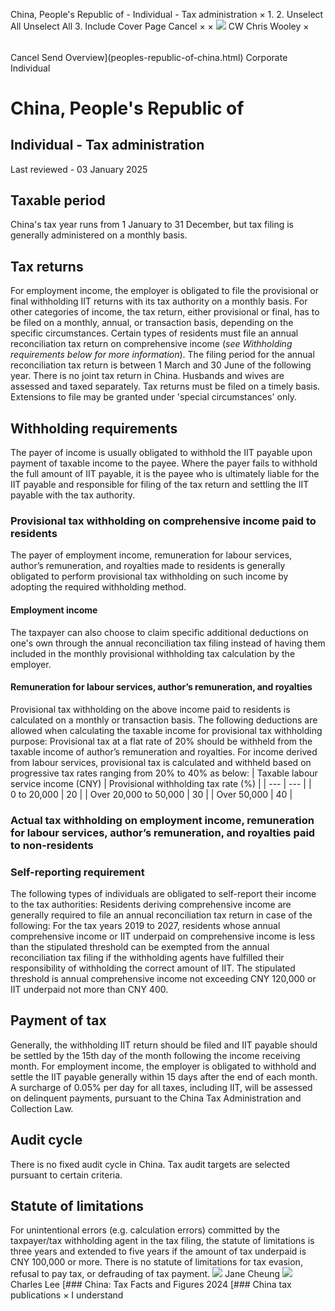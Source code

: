China, People's Republic of - Individual - Tax administration
×
1.
2.
Unselect All
Unselect All
3.
Include Cover Page
Cancel
×
×
![](-/media/world-wide-tax-summaries/attachments/global---chris-wooley.ashx%3Frev=ac5e5f3223b34096b1afc2a6009c7320&revision=ac5e5f32-23b3-4096-b1af-c2a6009c7320&hash=859B7ADC84DC2CBEC9760E9E6EE7DE6D0A8BFCDF)
CW
Chris Wooley
×
######
Cancel
Send
Overview](peoples-republic-of-china.html)
Corporate
Individual
# China, People's Republic of
## Individual - Tax administration
Last reviewed - 03 January 2025
## Taxable period
China's tax year runs from 1 January to 31 December, but tax filing is generally administered on a monthly basis.
## Tax returns
For employment income, the employer is obligated to file the provisional or final withholding IIT returns with its tax authority on a monthly basis.
For other categories of income, the tax return, either provisional or final, has to be filed on a monthly, annual, or transaction basis, depending on the specific circumstances.
Certain types of residents must file an annual reconciliation tax return on comprehensive income (*see Withholding requirements below for more information*). The filing period for the annual reconciliation tax return is between 1 March and 30 June of the following year.
There is no joint tax return in China. Husbands and wives are assessed and taxed separately.
Tax returns must be filed on a timely basis. Extensions to file may be granted under 'special circumstances' only.
## Withholding requirements
The payer of income is usually obligated to withhold the IIT payable upon payment of taxable income to the payee. Where the payer fails to withhold the full amount of IIT payable, it is the payee who is ultimately liable for the IIT payable and responsible for filing of the tax return and settling the IIT payable with the tax authority.
### Provisional tax withholding on comprehensive income paid to residents
The payer of employment income, remuneration for labour services, author’s remuneration, and royalties made to residents is generally obligated to perform provisional tax withholding on such income by adopting the required withholding method.
#### Employment income
The taxpayer can also choose to claim specific additional deductions on one's own through the annual reconciliation tax filing instead of having them included in the monthly provisional withholding tax calculation by the employer.
#### Remuneration for labour services, author’s remuneration, and royalties
Provisional tax withholding on the above income paid to residents is calculated on a monthly or transaction basis. The following deductions are allowed when calculating the taxable income for provisional tax withholding purpose:
Provisional tax at a flat rate of 20% should be withheld from the taxable income of author’s remuneration and royalties.
For income derived from labour services, provisional tax is calculated and withheld based on progressive tax rates ranging from 20% to 40% as below:
| Taxable labour service income (CNY) | Provisional withholding tax rate (%) |
| --- | --- |
| 0 to 20,000 | 20 |
| Over 20,000 to 50,000 | 30 |
| Over 50,000 | 40 |
### Actual tax withholding on employment income, remuneration for labour services, author’s remuneration, and royalties paid to non-residents
### Self-reporting requirement
The following types of individuals are obligated to self-report their income to the tax authorities:
Residents deriving comprehensive income are generally required to file an annual reconciliation tax return in case of the following:
For the tax years 2019 to 2027, residents whose annual comprehensive income or IIT underpaid on comprehensive income is less than the stipulated threshold can be exempted from the annual reconciliation tax filing if the withholding agents have fulfilled their responsibility of withholding the correct amount of IIT. The stipulated threshold is annual comprehensive income not exceeding CNY 120,000 or IIT underpaid not more than CNY 400.
## Payment of tax
Generally, the withholding IIT return should be filed and IIT payable should be settled by the 15th day of the month following the income receiving month.
For employment income, the employer is obligated to withhold and settle the IIT payable generally within 15 days after the end of each month.
A surcharge of 0.05% per day for all taxes, including IIT, will be assessed on delinquent payments, pursuant to the China Tax Administration and Collection Law.
## Audit cycle
There is no fixed audit cycle in China. Tax audit targets are selected pursuant to certain criteria.
## Statute of limitations
For unintentional errors (e.g. calculation errors) committed by the taxpayer/tax withholding agent in the tax filing, the statute of limitations is three years and extended to five years if the amount of tax underpaid is CNY 100,000 or more. There is no statute of limitations for tax evasion, refusal to pay tax, or defrauding of tax payment.
![](-/media/world-wide-tax-summaries/peoplesrepublicofchinajane-cheungchina--jane-cheungjpg20220505101514467.ashx%3Frev=b4979f42b70544e2ad0a90d0078c53d9&revision=b4979f42-b705-44e2-ad0a-90d0078c53d9&hash=815E306476DA4B401F2C7E87B73795F6A3C9FDE7)
Jane Cheung
![](-/media/world-wide-tax-summaries/peoplesrepublicofchinacharles-leedownload-1jpg20240111012549869.ashx%3Frev=561053938de94d24a7facd29958b8576&revision=56105393-8de9-4d24-a7fa-cd29958b8576&hash=BBF4BA293E536D177EA006B367E1FD470DF13EBC)
Charles Lee
[### China: Tax Facts and Figures 2024
[### China tax publications
×
I understand